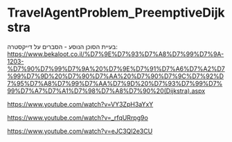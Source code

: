# TravelAgentProblem_PreemptiveDijkstra

בעיית הסוכן הנוסע - הסברים על דייקסטרה:
https://www.bekaloot.co.il/%D7%9E%D7%93%D7%A8%D7%99%D7%9A-1203-%D7%90%D7%99%D7%9A%20%D7%9E%D7%91%D7%A6%D7%A2%D7%99%D7%9D%20%D7%90%D7%AA%20%D7%90%D7%9C%D7%92%D7%95%D7%A8%D7%99%D7%AA%D7%9D%20%D7%93%D7%99%D7%99%D7%A7%D7%A1%D7%98%D7%A8%D7%90%20(Dijkstra).aspx

https://www.youtube.com/watch?v=VY3ZpH3aYxY

https://www.youtube.com/watch?v=_rfqURrpg9o

https://www.youtube.com/watch?v=eJC3Ql2e3CU
